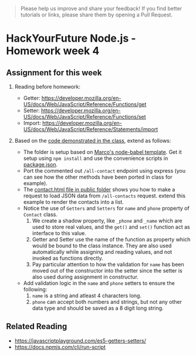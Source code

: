 > Please help us improve and share your feedback! If you find better tutorials or links, please share them by opening a Pull Request.

# HackYourFuture Node.js - Homework week 4

## Assignment for this week

1. Reading before homework:

	* Getter:
	https://developer.mozilla.org/en-US/docs/Web/JavaScript/Reference/Functions/get
	* Setter: https://developer.mozilla.org/en-US/docs/Web/JavaScript/Reference/Functions/set
	* Import: https://developer.mozilla.org/en-US/docs/Web/JavaScript/Reference/Statements/import

1. Based on the [code demonstrated in the class](../classwork), extend as follows:

	* The folder is setup based on [Marco's node-babel template](https://github.com/pmcalabrese/node-babel). Get it setup using `npm install` and use the convenience scripts in [package.json](./package.json).
	* Port the commented out `/all-contact` endpoint using express (you can see how the other methods have been ported in class for example).
	* The [contact.html file in public folder](../classwork/public/contacts.html) shows you how to make a request to load JSON data from `/all-contacts` request. extend this example to render the contacts into a list.
	* Notice the use of `Getters` and `Setters` for `name` and `phone` property of `Contact` class.
		1. We create a shadow property, like `_phone` and `_name` which are used to store real values, and the `get()` and `set()` function act as interface to this value.
		1. Getter and Setter use the name of the function as property which would be bound to the class instance. They are also used automatically while assigning and reading values, and not invoked as functions directly.
		1. Pay particular attention to how the validation for `name` has been moved out of the constructor into the setter since the setter is also used during assignment in constructur.
	* Add validation logic in the `name` and `phone` setters to ensure the following:
		1. `name` is a string and atleast 4 characters long.
		1. `phone` can accept both numbers and strings, but not any other data type and should be saved as a 8 digit long string. 

## Related Reading

* https://javascriptplayground.com/es5-getters-setters/
* https://docs.npmjs.com/cli/run-script
